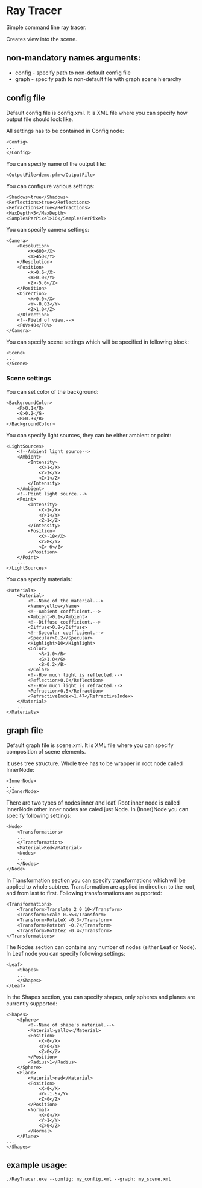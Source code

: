 # Ray Tracer
Simple command line ray tracer.

Creates view into the scene.

## non-mandatory names arguments:
- config - specify path to non-default config file
- graph - specify path to non-default file with graph scene hierarchy

## config file
Default config file is config.xml. It is XML file where you can specify
how output file should look like.

All settings has to be contained in Config node:

    <Config>
    ...
    </Config>

You can specify name of the output file:

    <OutputFile>demo.pfm</OutputFile>

You can configure various settings:

    <Shadows>true</Shadows>
	<Reflections>true</Reflections>
	<Refractions>true</Refractions>
	<MaxDepth>5</MaxDepth>
	<SamplesPerPixel>16</SamplesPerPixel>

You can specify camera settings:

	<Camera>
		<Resolution>
			<X>600</X>
			<Y>450</Y>
		</Resolution>
		<Position>
			<X>0.6</X>
			<Y>0.0</Y>
			<Z>-5.6</Z>
		</Position>
		<Direction>
			<X>0.0</X>
			<Y>-0.03</Y>
			<Z>1.0</Z>
		</Direction>
        <!--Field of view.-->
		<FOV>40</FOV>
	</Camera>

You can specify scene settings which will be specified in following block:

    <Scene>
    ...
    </Scene>

### Scene settings

You can set color of the background:

    <BackgroundColor>
        <R>0.1</R>
        <G>0.2</G>
        <B>0.3</B>
    </BackgroundColor>

You can specify light sources, they can be either ambient or point:

    <LightSources>
        <!--Ambient light source-->
        <Ambient>
            <Intensity>
                <X>1</X>
                <Y>1</Y>
                <Z>1</Z>
            </Intensity>
        </Ambient>
        <!--Point light source.-->
        <Point>
            <Intensity>
                <X>1</X>
                <Y>1</Y>
                <Z>1</Z>
            </Intensity>
            <Position>
                <X>-10</X>
                <Y>8</Y>
                <Z>-6</Z>
            </Position>
        </Point>
        ...
    </LightSources>

You can specify materials:

    <Materials>
        <Material>
            <!--Name of the material.-->
            <Name>yellow</Name>
            <!--Ambient coefficient.-->
            <Ambient>0.1</Ambient>
            <!--Diffuse coefficient.-->
            <Diffuse>0.8</Diffuse>
            <!--Specular coefficient.-->
            <Specular>0.2</Specular>
            <Highlight>10</Highlight>
            <Color>
                <R>1.0</R>
                <G>1.0</G>
                <B>0.2</B>
            </Color>
            <!--How much light is reflected.-->
            <Reflection>0.0</Reflection>
            <!--How much light is refracted.-->
			<Refraction>0.5</Refraction>
			<RefractiveIndex>1.47</RefractiveIndex>
        </Material>
        ...
    </Materials>

## graph file
Default graph file is scene.xml. It is XML file where you can specify
composition of scene elements.

It uses tree structure. Whole tree has to be wrapper in root node called
InnerNode:

    <InnerNode>
    ...
    </InnerNode>

There are two types of nodes inner and leaf. Root inner node is called InnerNode
other inner nodes are caled just Node. In (Inner)Node you can specify following
settings:

    <Node>
        <Transformations>
        ...
        </Transformation>
        <Material>Red</Material>
        <Nodes>
        ...
        </Nodes>
    </Node>

In Transformation section you can specify transformations which will be applied
to whole subtree. Transformation are applied in direction to the root, and from
last to first. Following transformations are supported:

    <Transformations>
    	<Transform>Translate 2 0 10</Transform>
        <Transform>Scale 0.55</Transform>
        <Transform>RotateX -0.3</Transform>
        <Transform>RotateY -0.7</Transform>
        <Transform>RotateZ -0.4</Transform>
    </Transformations>

The Nodes section can contains any number of nodes (either Leaf or Node). In
Leaf node you can specify following settings:

    <Leaf>
        <Shapes>
        ...
        </Shapes>
    </Leaf>

In the Shapes section, you can specify shapes, only spheres and planes are
currently supported:

    <Shapes>
        <Sphere>
            <!--Name of shape's material.-->
            <Material>yellow</Material>
            <Position>
                <X>0</X>
                <Y>0</Y>
                <Z>0</Z>
            </Position>
            <Radius>1</Radius>
        </Sphere>
        <Plane>
            <Material>red</Material>
            <Position>
                <X>0</X>
                <Y>-1.5</Y>
                <Z>0</Z>
            </Position>
            <Normal>
                <X>0</X>
                <Y>1</Y>
                <Z>0</Z>
            </Normal>
        </Plane>
    ...
    </Shapes>

## example usage:

    ./RayTracer.exe --config: my_config.xml --graph: my_scene.xml